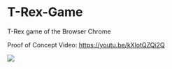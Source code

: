 # T-Rex-Game
T-Rex game of the Browser Chrome

Proof of Concept Video:
https://youtu.be/kXlotQZQi2Q


![](https://github.com/vicboma1/T-Rex-Game/blob/master/gif/T-Rex.gif)
